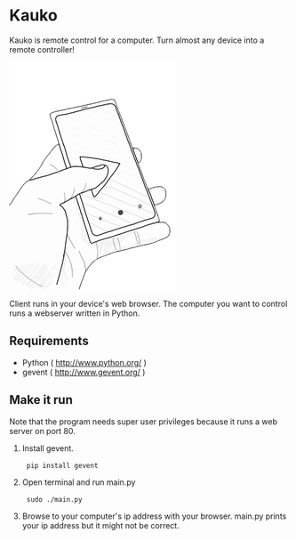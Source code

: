 Kauko
=====

Kauko is remote control for a computer. Turn almost any device into a remote controller!

![LOGO](https://github.com/kimmobrunfeldt/kauko/raw/master/static/img/kauko.png)

Client runs in your device's web browser.
The computer you want to control runs a webserver written in Python.

Requirements
------------

- Python ( http://www.python.org/ )
- gevent ( http://www.gevent.org/ )

Make it run
-----------

Note that the program needs super user privileges because it runs a web server on port 80.

1. Install gevent.

        pip install gevent

2. Open terminal and run main.py

        sudo ./main.py

3. Browse to your computer's ip address with your browser.
   main.py prints your ip address but it might not be correct.
